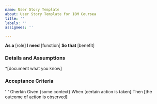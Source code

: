 ```yaml
---
name: User Story Template
about: User Story Template for IBM Coursea
title: ''
labels: ''
assignees: ''

---
```


**As a** [role]
**I need** [function]
**So that** [benefit]

### Details and Assumptions 
*[document what you know]

### Acceptance Criteria 

''' Gherkin
Given {some context}
When [certain action is taken]
Then [the outcome of action is observed]
